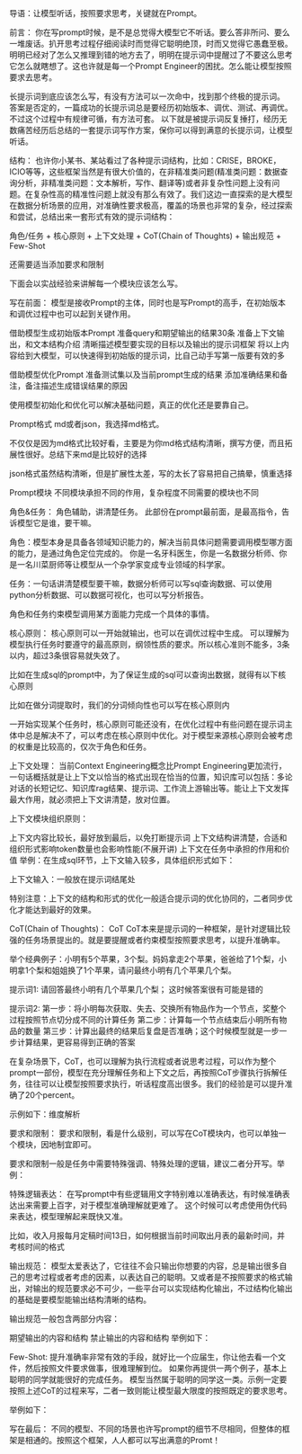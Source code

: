 导语：让模型听话，按照要求思考，关键就在Prompt。

前言：
你在写prompt时候，是不是总觉得大模型它不听话。要么答非所问、要么一堆废话。扒开思考过程仔细阅读时而觉得它聪明绝顶，时而又觉得它愚蠢至极。明明已经对了怎么又推理到错的地方去了，明明在提示词中提醒过了不要这么思考它怎么就瞎想了。这也许就是每一个Prompt Engineer的困扰。怎么能让模型按照要求去思考。

长提示词到底应该怎么写，有没有方法可以一次命中，找到那个终极的提示词。 答案是否定的，一篇成功的长提示词总是要经历初始版本、调优、测试、再调优。不过这个过程中有规律可循，有方法可套。 以下就是被提示词反复捶打，经历无数痛苦经历后总结的一套提示词写作方案，保你可以得到满意的长提示词，让模型听话。

结构：
也许你小某书、某站看过了各种提示词结构，比如：CRISE，BROKE，ICIO等等，这些框架当然是有很大价值的，在非精准类问题(精准类问题：数据查询分析，非精准类问题：文本解析，写作、翻译等)或者非复杂性问题上没有问题。在复杂性高的精准性问题上就没有那么有效了。我们这边一直探索的是大模型在数据分析场景的应用，对准确性要求极高，覆盖的场景也非常的复杂，经过探索和尝试，总结出来一套形式有效的提示词结构：

角色/任务 + 核心原则 + 上下文处理 + CoT(Chain of Thoughts) + 输出规范 + Few-Shot

还需要适当添加要求和限制

下面会以实战经验来讲解每一个模块应该怎么写。

写在前面：
模型是接收Prompt的主体，同时也是写Prompt的高手，在初始版本和调优过程中也可以起到关键作用。

借助模型生成初始版本Prompt
准备query和期望输出的结果30条
准备上下文输出，和文本结构介绍
清晰描述模型要实现的目标以及输出的提示词框架
将以上内容给到大模型，可以快速得到初始版的提示词，比自己动手写第一版要有效的多

借助模型优化Prompt
准备测试集以及当前prompt生成的结果
添加准确结果和备注，备注描述生成错误结果的原因

使用模型初始化和优化可以解决基础问题，真正的优化还是要靠自己。

Prompt格式
md或者json，我选择md格式。

不仅仅是因为md格式比较好看，主要是为你md格式结构清晰，撰写方便，而且拓展性很好。总结下来md是比较好的选择

json格式虽然结构清晰，但是扩展性太差，写的太长了容易把自己搞晕，慎重选择

Prompt模块
不同模块承担不同的作用，复杂程度不同需要的模块也不同

角色&任务：
角色辅助，讲清楚任务。 此部份在prompt最前面，是最高指令，告诉模型它是谁，要干嘛。

角色：模型本身是具备各领域知识能力的，解决当前具体问题需要调用模型哪方面的能力，是通过角色定位完成的。 你是一名牙科医生，你是一名数据分析师、你是一名川菜厨师等让模型从一个杂学家变成专业领域的科学家。

任务：一句话讲清楚模型要干嘛，数据分析师可以写sql查询数据、可以使用python分析数据、可以数据可视化，也可以写分析报告。

角色和任务约束模型调用某方面能力完成一个具体的事情。

核心原则：
核心原则可以一开始就输出，也可以在调优过程中生成。 可以理解为模型执行任务时要遵守的最高原则，纲领性质的要求。所以核心准则不能多，3条以内，超过3条很容易就失效了。

比如在生成sql的prompt中，为了保证生成的sql可以查询出数据，就得有以下核心原则

比如在做分词提取时，我们的分词倾向性也可以写在核心原则内

一开始实现某个任务时，核心原则可能还没有，在优化过程中有些问题在提示词主体中总是解决不了，可以考虑在核心原则中优化。对于模型来源核心原则会被考虑的权重是比较高的，仅次于角色和任务。

上下文处理：
当前Context Engineering概念比Prompt Engineering更加流行，一句话概括就是让上下文以恰当的格式出现在恰当的位置，知识库可以包括：多论对话的长短记忆、知识库rag结果、提示词、工作流上游输出等。能让上下文发挥最大作用，就必须把上下文讲清楚，放对位置。

上下文模块组织原则：

上下文内容比较长，最好放到最后，以免打断提示词
上下文结构讲清楚，合适和组织形式影响token数量也会影响性能(不展开讲)
上下文在任务中承担的作用和价值
举例：在生成sql环节，上下文输入较多，具体组织形式如下：

上下文输入：一般放在提示词结尾处

特别注意：上下文的结构和形式的优化一般适合提示词的优化协同的，二者同步优化才能达到最好的效果。

CoT(Chain of Thoughts)：
CoT
CoT本来是提示词的一种框架，是针对逻辑比较强的任务场景提出的。就是要提醒或者约束模型按照要求思考，以提升准确率。

举个经典例子：小明有5个苹果，3个梨。妈妈拿走2个苹果，爸爸给了1个梨，小明拿1个梨和姐姐换了1个苹果，请问最终小明有几个苹果几个梨。

提示词1: 请回答最终小明有几个苹果几个梨； 这时候答案很有可能是错的

提示词2: 第一步：将小明每次获取、失去、交换所有物品作为一个节点，奖整个过程按照节点切分成不同的计算任务 第二步：计算每一个节点结束后小明所有物品的数量 第三步：计算出最终的结果后复盘是否准确；这个时候模型就是一步一步计算结果，更容易得到正确的答案

在复杂场景下，CoT，也可以理解为执行流程或者说思考过程，可以作为整个prompt一部份，模型在充分理解任务和上下文之后，再按照CoT步骤执行拆解任务，往往可以让模型按照要求执行，听话程度高出很多。我们的经验是可以提升准确了20个percent。

示例如下：维度解析

要求和限制：
要求和限制，看是什么级别，可以写在CoT模块内，也可以单独一个模块，因地制宜即可。

要求和限制一般是任务中需要特殊强调、特殊处理的逻辑，建议二者分开写。举例：

特殊逻辑表达：
在写prompt中有些逻辑用文字特别难以准确表达，有时候准确表达出来需要上百字，对于模型准确理解就更难了。 这个时候可以考虑使用伪代码来表达，模型理解起来既快又准。

比如，收入月报每月定稿时间13日，如何根据当前时间取出月表的最新时间，并考核时间的格式

输出规范：
模型太爱表达了，它往往不会只输出你想要的内容，总是输出很多自己的思考过程或者考虑的因素，以表达自己的聪明。又或者是不按照要求的格式输出，对输出的规范要求必不可少，一些平台可以实现结构化输出，不过结构化输出的基础是要模型能输出结构清晰的结构。

输出规范一般包含两部分内容：

期望输出的内容和结构
禁止输出的内容和结构
举例如下：

Few-Shot:
提升准确率非常有效的手段，就好比一个应届生，你让他去看一个文件，然后按照文件要求做事，很难理解到位。 如果你再提供一两个例子，基本上聪明的同学就能很好的完成任务。 模型当然属于聪明的同学这一类。示例一定要按照上述CoT的过程来写，二者一致则能让模型最大限度的按照既定的要求思考。

举例如下：

写在最后：
不同的模型、不同的场景也许写prompt的细节不尽相同，但整体的框架是相通的。按照这个框架，人人都可以写出满意的Promt！

